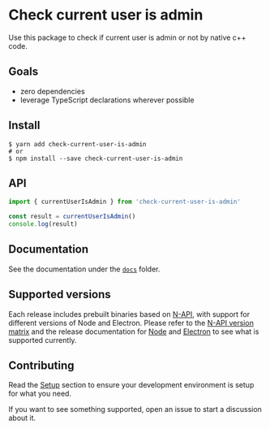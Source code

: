 # Check current user is admin

Use this package to check if current user is admin or not by native c++ code.

## Goals

- zero dependencies
- leverage TypeScript declarations wherever possible

## Install

```shellsession
$ yarn add check-current-user-is-admin
# or
$ npm install --save check-current-user-is-admin
```

## API

```typescript
import { currentUserIsAdmin } from 'check-current-user-is-admin'

const result = currentUserIsAdmin()
console.log(result)
```

## Documentation

See the documentation under the
[`docs`](https://github.com/beyondkmp/check-current-user-is-admin/tree/master/docs)
folder.

## Supported versions

Each release includes prebuilt binaries based on
[N-API](https://nodejs.org/api/n-api.html), with support for different versions
of Node and Electron. Please refer to the
[N-API version matrix](https://nodejs.org/api/n-api.html#node-api-version-matrix)
and the release documentation for [Node](https://github.com/nodejs/Release) and
[Electron](https://electronjs.org/docs/tutorial/support) to see what is
supported currently.

## Contributing

Read the
[Setup](https://github.com/beyondkmp/check-current-user-is-admin/blob/master/docs/index.md#setup)
section to ensure your development environment is setup for what you need.

If you want to see something supported, open an issue to start a discussion
about it.
